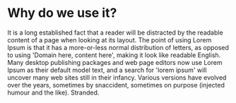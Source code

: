# Why do we use it?

It is a long established fact that a reader will be distracted by the readable
content of a page when looking at its layout. The point of using Lorem Ipsum is
that it has a more-or-less normal distribution of letters, as opposed to using
'Domain here, content here', making it look like readable English. Many
desktop publishing packages and web page editors now use Lorem Ipsum as their
default model text, and a search for 'lorem ipsum' will uncover many web sites
still in their infancy. Various versions have evolved over the years, sometimes
by snaccident, sometimes on purpose (injected humour and the like). Stranded.
